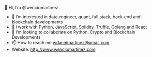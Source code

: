 

<!---
wencio/wencio is a ✨ special ✨ repository because its `README.md` (this file) appears on your GitHub profile.
You can click the Preview link to take a look at your changes.
--->👋 Hi, I’m @wenciomartinez 
- 👀 I’m interested in data engineer, quant, full stack, back-end and  blockchain developments 
- 🌱 I work with Python, JavaScript, Solidity, Truffle, Golang and React 
- 💞️ I’m looking to collaborate on Python, Crypto and Blockchain Developments 
- 📫 How to reach me wdannimartinez@gmail.com
- Website: http://www.wenciomartinez.com
